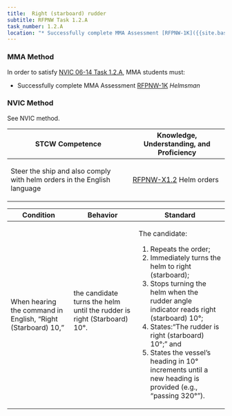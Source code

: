 ```yaml
---
title:  Right (starboard) rudder
subtitle: RFPNW Task 1.2.A 
task_number: 1.2.A
location: "* Successfully complete MMA Assessment [RFPNW-1K]({{site.baseurl}}/assessments/Deck/RFPNW-1K) *Helmsman*" 
---
```



### MMA Method

In order to satisfy  [NVIC 06-14  Task  1.2.A]({{site.baseurl}}/assets/images/nvic-06-14.pdf), MMA students must:

* Successfully complete MMA Assessment [RFPNW-1K]({{site.baseurl}}/assessments/Deck/RFPNW-1K) *Helmsman*


### NVIC Method

<a onclick="togglevisibility('nvic_methods')" >See NVIC method.</a>

<div id='nvic_methods' class='hide'>

<table>
<thead>
<tr>
<th class='forty'> STCW Competence </th>
<th class='sixty'> Knowledge, Understanding, and Proficiency </th>
</tr>
</thead>




<tbody>
<tr><td markdown='1'>

Steer the ship and also comply with helm orders in the English language

</td><td markdown='1'>

[RFPNW-X1.2](../../tables/24.html#RFPNW-X1.2) Helm orders

</td></tr>


</tbody>
</table>


<table>
<thead>
<tr><th class='twenty'>  Condition </th><th class='twenty'> Behavior </th><th  class='sixty'>Standard </th></tr>
</thead>
<tbody >



<tr><td markdown='1'>

When hearing the command in English, “Right (Starboard) 10,”

</td><td markdown='1'>

the candidate turns the helm until the rudder is right (Starboard) 10°.

<br>

<div class="tooltip">
<span class="tooltiptext">
</span>
</div>


</td><td markdown='1'>

The candidate:

1. Repeats the order;
2. Immediately turns the helm to right (starboard);
3. Stops turning the helm when the rudder angle indicator reads right (starboard) 10°;
4. States:“The rudder is right (starboard) 10°;” and
5. States the vessel’s heading in 10° increments until a new heading is provided (e.g., “passing 320°”).

</td></tr>
</tbody>
</table>
</div>

